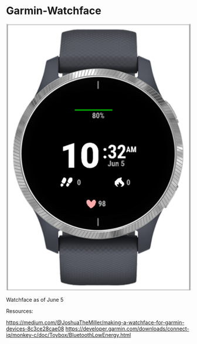 # Garmin-Watchface

![Test Image 1](https://github.com/lauratimm/Garmin-Watchface/blob/master/Garmin-WatchFace/watchface.PNG)

Watchface as of June 5

Resources: 

https://medium.com/@JoshuaTheMiller/making-a-watchface-for-garmin-devices-8c3ce28cae08
https://developer.garmin.com/downloads/connect-iq/monkey-c/doc/Toybox/BluetoothLowEnergy.html
